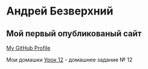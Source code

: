 # Андрей Безверхний
## Мой первый опубликованый сайт
 
[My GitHub Profile](https://github.com/AndreyBezverkhnii "Мой профиль GitHub")          

Мои домашки
[Урок 12](https://andreybezverkhnii.github.io/src/ "Домашка") - домашнее задание № 12
